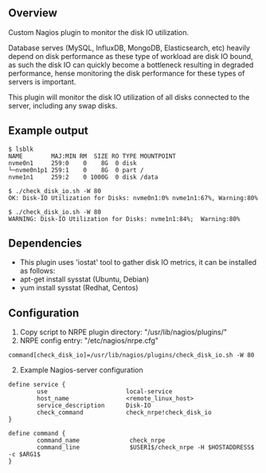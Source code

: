## Overview
Custom Nagios plugin to monitor the disk IO utilization.

Database serves (MySQL, InfluxDB, MongoDB, Elasticsearch, etc) heavily depend on disk performance as these type of  workload are disk IO bound, as such the disk IO can quickly become a bottleneck resulting in degraded performance, hense monitoring the disk performance for these types of servers is important.


This plugin will monitor the disk IO utilization of all disks connected to the server, including any swap disks.

## Example output

```
$ lsblk
NAME        MAJ:MIN RM  SIZE RO TYPE MOUNTPOINT
nvme0n1     259:0    0    8G  0 disk
└─nvme0n1p1 259:1    0    8G  0 part /
nvme1n1     259:2    0 1000G  0 disk /data

$ ./check_disk_io.sh -W 80
OK: Disk-IO Utilization for Disks: nvme0n1:0% nvme1n1:67%, Warning:80%

$ ./check_disk_io.sh -W 80
WARNING: Disk-IO Utilization for Disks: nvme1n1:84%;  Warning:80%
```

## Dependencies
- This plugin uses 'iostat' tool to gather disk IO metrics, it can be installed as follows:
- apt-get install sysstat (Ubuntu, Debian)
- yum install sysstat (Redhat, Centos)

## Configuration
1. Copy script to NRPE plugin directory: "/usr/lib/nagios/plugins/"
2. NRPE config entry: "/etc/nagios/nrpe.cfg"
```
command[check_disk_io]=/usr/lib/nagios/plugins/check_disk_io.sh -W 80
```
2. Example Nagios-server configuration
```
define service {
        use                      local-service
        host_name                <remote_linux_host>
        service_description      Disk-IO
        check_command            check_nrpe!check_disk_io
}

define command {
        command_name              check_nrpe
        command_line              $USER1$/check_nrpe -H $HOSTADDRESS$ -c $ARG1$
}
```

